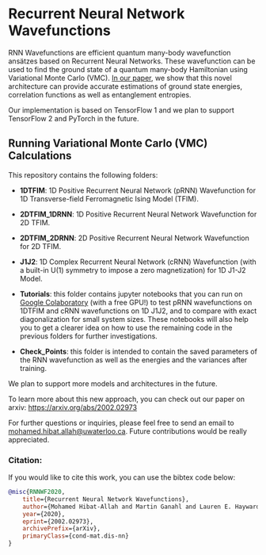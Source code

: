 # Recurrent Neural Network Wavefunctions

RNN Wavefunctions are efficient quantum many-body wavefunction ansätzes based on Recurrent Neural Networks. These wavefunction can be used to find the ground state of a quantum many-body Hamiltonian using Variational Monte Carlo (VMC). <a href="https://arxiv.org/abs/2002.02973" target="_blank">In our paper</a>, we show that this novel architecture can provide accurate estimations of ground state energies, correlation functions as well as entanglement entropies.

Our implementation is based on TensorFlow 1 and we plan to support TensorFlow 2 and PyTorch in the future.

## Running Variational Monte Carlo (VMC) Calculations

This repository contains the following folders:

* **1DTFIM**: 1D Positive Recurrent Neural Network (pRNN) Wavefunction for 1D Transverse-field Ferromagnetic Ising Model (TFIM).

* **2DTFIM_1DRNN**: 1D Positive Recurrent Neural Network Wavefunction for 2D TFIM.

* **2DTFIM_2DRNN**: 2D Positive Recurrent Neural Network Wavefunction for 2D TFIM.

* **J1J2**: 1D Complex Recurrent Neural Network (cRNN) Wavefunction (with a built-in U(1) symmetry to impose a zero magnetization) for 1D J1-J2 Model.

* **Tutorials**: this folder contains jupyter notebooks that you can run on <a href="http://colab.research.google.com" target="_blank">Google Colaboratory</a> (with a free GPU!) to test pRNN wavefunctions on 1DTFIM and cRNN wavefunctions on 1D J1J2, and to compare with exact diagonalization for small system sizes. These notebooks will also help you to get a clearer idea on how to use the remaining code in the previous folders for further investigations.

* **Check_Points**: this folder is intended to contain the saved parameters of the RNN wavefunction as well as the energies and the variances after training.

We plan to support more models and architectures in the future.

To learn more about this new approach, you can check out our paper on arxiv: https://arxiv.org/abs/2002.02973

For further questions or inquiries, please feel free to send an email to mohamed.hibat.allah@uwaterloo.ca. Future contributions would be really appreciated.

### Citation:
If you would like to cite this work, you can use the bibtex code below:
```bibtex
@misc{RNNWF2020,
    title={Recurrent Neural Network Wavefunctions},
    author={Mohamed Hibat-Allah and Martin Ganahl and Lauren E. Hayward and Roger G. Melko and Juan Carrasquilla},
    year={2020},
    eprint={2002.02973},
    archivePrefix={arXiv},
    primaryClass={cond-mat.dis-nn}
}
```
